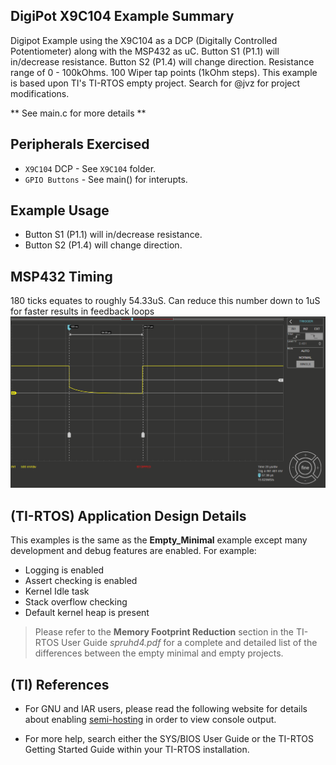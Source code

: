 ## DigiPot X9C104 Example Summary

Digipot Example using the X9C104 as a DCP (Digitally Controlled Potentiometer) along with the MSP432 as uC.
Button S1 (P1.1) will in/decrease resistance. Button S2 (P1.4) will change direction.
Resistance range of 0 -  100kOhms. 100 Wiper tap points (1kOhm steps).
This example is based upon TI's TI-RTOS empty project. Search for @jvz for project modifications.

** See main.c for more details **

## Peripherals Exercised

* `X9C104` DCP - See `X9C104` folder.
* `GPIO Buttons` - See main() for interupts.

## Example Usage

* Button S1 (P1.1) will in/decrease resistance. 
* Button S2 (P1.4) will change direction.

## MSP432 Timing

180 ticks equates to roughly 54.33uS. Can reduce this number down to 1uS for faster results in feedback loops
![alt tag](timing.png)

## (TI-RTOS) Application Design Details

This examples is the same as the __Empty_Minimal__ example except many
development and debug features are enabled. For example:

* Logging is enabled
* Assert checking is enabled
* Kernel Idle task
* Stack overflow checking
* Default kernel heap is present

> Please refer to the __Memory Footprint Reduction__ section in the
> TI-RTOS User Guide *spruhd4.pdf* for a complete and detailed list of the
> differences between the empty minimal and empty projects.

## (TI) References
* For GNU and IAR users, please read the following website for details
  about enabling [semi-hosting](http://processors.wiki.ti.com/index.php/TI-RTOS_Examples_SemiHosting)
  in order to view console output.

* For more help, search either the SYS/BIOS User Guide or the TI-RTOS
  Getting Started Guide within your TI-RTOS installation.